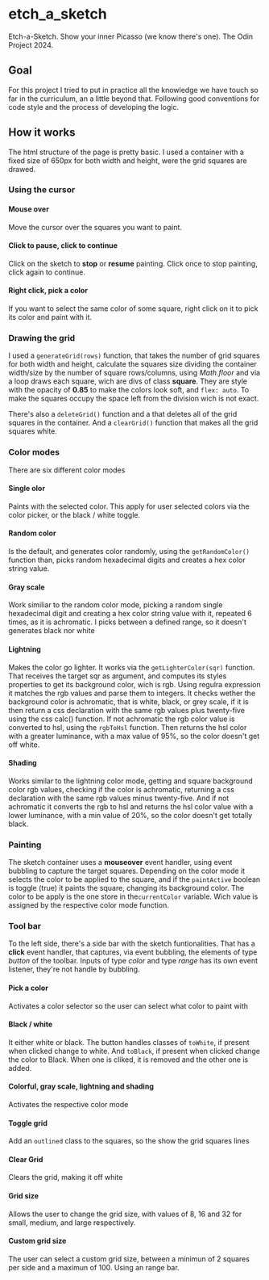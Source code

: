 # etch_a_sketch
Etch-a-Sketch. Show your inner Picasso (we know there's one). The Odin Project 2024.

## Goal
For this project I tried to put in practice all the knowledge we have touch so far in the curriculum, an a little beyond that. Following good conventions for code style and the process of developing the logic.

## How it works
The html structure of the page is pretty basic. I used a container with a fixed size of 650px for both width and height, were the grid squares are drawed.

### Using the cursor
#### Mouse over
Move the cursor over the squares you want to paint.

#### Click to pause, click to continue 
Click on the sketch to **stop** or **resume** painting. Click once to stop painting, click again to continue.

#### Right click, pick a color
If you want to select the same color of some square, right click on it to pick its color and paint with it.

### Drawing the grid
I used a `generateGrid(rows)` function, that takes the number of grid squares for both width and height, calculate the squares size dividing the container width/size by the number of square rows/columns, using *Math.floor* and via a loop draws each square, wich are divs of class **square**. They are style with the opacity of **0.85** to make the colors look soft, and `flex: auto`. To make the squares occupy the space left from the division wich is not exact.

There's also a `deleteGrid()` function and a that deletes all of the grid squares in the container. And a `clearGrid()` function that makes all the grid squares white.

### Color modes
There are six different color modes

#### Single olor
Paints with the selected color. This apply for user selected colors via the color picker, or the black / white toggle.

#### Random color
Is the default, and generates color randomly, using the `getRandomColor()` function than, picks random hexadecimal digits and creates a hex color string value.

#### Gray scale
Work similiar to the random color mode, picking a random single hexadecimal digit and creating a hex color string value with it, repeated 6 times, as it is achromatic. I picks between a defined range, so it doesn't generates black nor white

#### Lightning
Makes the color go lighter. It works via the `getLighterColor(sqr)` function. That receives the target sqr as argument, and computes its styles properties to get its background color, wich is rgb. Using regulra expression it matches the rgb values and parse them to integers. It checks wether the background color is achromatic, that is white, black, or grey scale, if it is then return a css declaration with the same rgb values plus twenty-five using the css calc() function. If not achromatic the rgb color value is converted to hsl, using the `rgbToHsl` function. Then returns the hsl color with a greater luminance, with a max value of 95%, so the color doesn't get off white.

#### Shading
Works similar to the lightning color mode, getting and square background color rgb values, checking if the color is achromatic, returning a css declaration with the same rgb values minus twenty-five. And if not achromatic it converts the rgb to hsl and returns the hsl color value with a lower luminance, with a min value of 20%, so the color doesn't get totally black.

### Painting
The sketch container uses a **mouseover** event handler, using event bubbling to capture the target squares. Depending on the color mode it selects the color to be applied to the square, and if the `paintActive` boolean is toggle (true) it paints the square, changing its background color. The color to be apply is the one store in the`currentColor` variable. Wich value is assigned by the respective color mode function. 

### Tool bar
To the left side, there's a side bar with the sketch funtionalities. That has a **click** event handler, that captures, via event bubbling, the elements of type *button* of the toolbar. Inputs of type *color* and type *range* has its own event listener, they're not handle by bubbling.

#### Pick a color
Activates a color selector so the user can select what color to paint with

#### Black / white
It either white or black. The button handles classes of `toWhite`, if present when clicked change to white. And `toBlack`, if present when clicked change the color to Black. When one is cliked, it is removed and the other one is added.

#### Colorful, gray scale, lightning and shading
Activates the respective color mode

#### Toggle grid
Add an `outlined` class to the squares, so the show the grid squares lines

#### Clear Grid
Clears the grid, making it off white

#### Grid size
Allows the user to change the grid size, with values of 8, 16 and 32 for small, medium, and large respectively.

#### Custom grid size
The user can select a custom grid size, between a minimun of 2 squares per side and a maximun of 100. Using an range bar.
